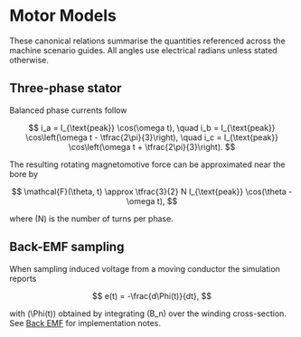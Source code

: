 # Motor Models

These canonical relations summarise the quantities referenced across the machine scenario guides. All angles use electrical radians unless stated otherwise.

## Three-phase stator

Balanced phase currents follow

$$
i_a = I_{\text{peak}} \cos(\omega t), \quad
i_b = I_{\text{peak}} \cos\left(\omega t - \tfrac{2\pi}{3}\right), \quad
i_c = I_{\text{peak}} \cos\left(\omega t + \tfrac{2\pi}{3}\right).
$$

The resulting rotating magnetomotive force can be approximated near the bore by

$$
\mathcal{F}(\theta, t) \approx \tfrac{3}{2} N I_{\text{peak}} \cos(\theta - \omega t),
$$

where \(N\) is the number of turns per phase.

## Back-EMF sampling

When sampling induced voltage from a moving conductor the simulation reports

$$
e(t) = -\frac{d\Phi(t)}{dt},
$$

with \(\Phi(t)\) obtained by integrating \(B_n\) over the winding cross-section. See [Back EMF](../../developer-guide/math-and-solver/back-emf.md) for implementation notes.
